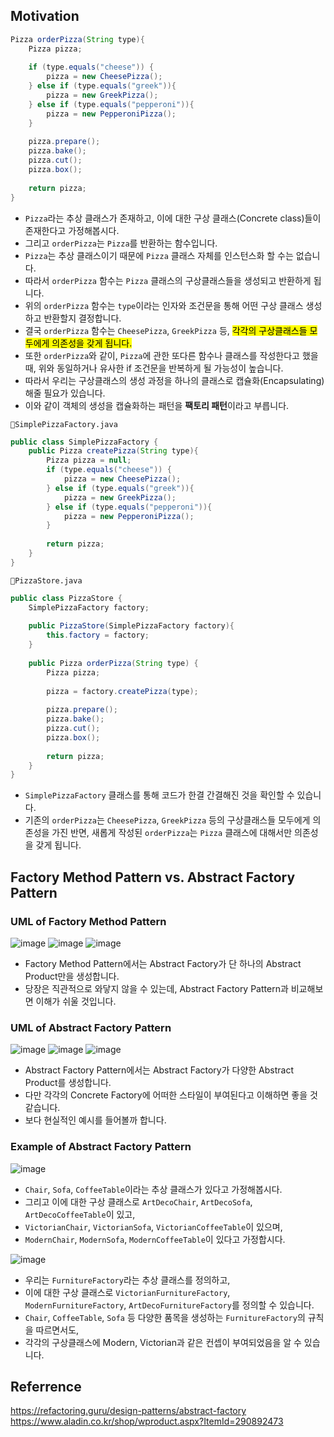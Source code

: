 







## Motivation

```java
Pizza orderPizza(String type){
    Pizza pizza;
    
    if (type.equals("cheese")) {
        pizza = new CheesePizza();
    } else if (type.equals("greek")){
        pizza = new GreekPizza();
    } else if (type.equals("pepperoni")){
        pizza = new PepperoniPizza();
    }
    
    pizza.prepare();
    pizza.bake();
    pizza.cut();
    pizza.box();
    
    return pizza;
}
```

- `Pizza`라는 추상 클래스가 존재하고, 이에 대한 구상 클래스(Concrete class)들이 존재한다고 가정해봅시다.
- 그리고 `orderPizza`는 `Pizza`를 반환하는 함수입니다.
- `Pizza`는 추상 클래스이기 때문에 `Pizza` 클래스 자체를 인스턴스화 할 수는 없습니다. 
- 따라서 `orderPizza` 함수는  `Pizza` 클래스의 구상클래스들을 생성되고 반환하게 됩니다.
- 위의 `orderPizza` 함수는 `type`이라는 인자와 조건문을 통해 어떤 구상 클래스 생성하고 반환할지 결정합니다.
- 결국 `orderPizza` 함수는 `CheesePizza`, `GreekPizza` 등, <mark>각각의 구상클래스들 모두에게 의존성을 갖게 됩니다.</mark>  
- 또한 `orderPizza`와 같이, `Pizza`에 관한 또다른 함수나 클래스를 작성한다고 했을 때, 위와 동일하거나 유사한 if 조건문을 반복하게 될 가능성이 높습니다.
- 따라서 우리는 구상클래스의 생성 과정을 하나의 클래스로 캡슐화(Encapsulating)해줄 필요가 있습니다.
- 이와 같이 객체의 생성을 캡슐화하는 패턴을 **팩토리 패턴**이라고 부릅니다.





`📄SimplePizzaFactory.java`

```java
public class SimplePizzaFactory {
    public Pizza createPizza(String type){
        Pizza pizza = null;
        if (type.equals("cheese")) {
            pizza = new CheesePizza();
        } else if (type.equals("greek")){
            pizza = new GreekPizza();
        } else if (type.equals("pepperoni")){
            pizza = new PepperoniPizza();
        }
        
        return pizza;
    }
}
```

`📄PizzaStore.java`

```java
public class PizzaStore {
    SimplePizzaFactory factory;
    
    public PizzaStore(SimplePizzaFactory factory){
        this.factory = factory;
    }
    
    public Pizza orderPizza(String type) {
        Pizza pizza;
        
        pizza = factory.createPizza(type);
        
        pizza.prepare();
        pizza.bake();
        pizza.cut();
        pizza.box();
        
        return pizza;
    }
}
```

- `SimplePizzaFactory` 클래스를 통해 코드가 한결 간결해진 것을 확인할 수 있습니다.
- 기존의 `orderPizza`는 `CheesePizza`, `GreekPizza` 등의 구상클래스들 모두에게 의존성을 가진 반면, 새롭게 작성된 `orderPizza`는 `Pizza` 클래스에 대해서만 의존성을 갖게 됩니다.





## Factory Method Pattern vs. Abstract Factory Pattern

### UML of Factory Method Pattern
![image](https://user-images.githubusercontent.com/75282888/169642060-fb1bfa3c-cb61-4b33-8602-fc89ad875bc0.png)
![image](https://user-images.githubusercontent.com/75282888/169642066-2f6b28c2-0d51-45df-bee2-6f42b2bfba92.png)
![image](https://user-images.githubusercontent.com/75282888/169642070-70caed42-feed-4a98-96c4-1b6bf0f2f76d.png)
- Factory Method Pattern에서는 Abstract Factory가 단 하나의 Abstract Product만을 생성합니다.
- 당장은 직관적으로 와닿지 않을 수 있는데, Abstract Factory Pattern과 비교해보면 이해가 쉬울 것입니다.

### UML of Abstract Factory Pattern
![image](https://user-images.githubusercontent.com/75282888/169642151-720400f2-318d-4a4d-a747-f7408034fb89.png)
![image](https://user-images.githubusercontent.com/75282888/169642152-9f17a097-fe94-4ae3-bc91-9f2286c1b930.png)
![image](https://user-images.githubusercontent.com/75282888/169642154-b664b235-ea78-478c-b7e9-0c72f30d5bd0.png)
- Abstract Factory Pattern에서는 Abstract Factory가 다양한 Abstract Product를 생성합니다. 
- 다만 각각의 Concrete Factory에 어떠한 스타일이 부여된다고 이해하면 좋을 것 같습니다.
- 보다 현실적인 예시를 들어볼까 합니다.

### Example of Abstract Factory Pattern

![image](https://user-images.githubusercontent.com/75282888/169642225-3dfeb7f2-930c-41b9-a8c5-35a9e1022b15.png)
- `Chair`, `Sofa`, `CoffeeTable`이라는 추상 클래스가 있다고 가정해봅시다.
- 그리고 이에 대한 구상 클래스로  `ArtDecoChair`, `ArtDecoSofa`, `ArtDecoCoffeeTable`이 있고,
- `VictorianChair`, `VictorianSofa`, `VictorianCoffeeTable`이 있으며,
- `ModernChair`, `ModernSofa`, `ModernCoffeeTable`이 있다고 가정합시다.

![image](https://user-images.githubusercontent.com/75282888/169642351-8c8c6ef8-40c6-40a6-8649-92d2098ca3f0.png)
- 우리는 `FurnitureFactory`라는 추상 클래스를 정의하고, 
- 이에 대한 구상 클래스로 `VictorianFurnitureFactory`, `ModernFurnitureFactory`, `ArtDecoFurnitureFactory`를 정의할 수 있습니다.
- `Chair`, `CoffeeTable`, `Sofa` 등 다양한 품목을 생성하는 `FurnitureFactory`의 규칙을 따르면서도, 
- 각각의 구상클래스에 Modern, Victorian과 같은 컨셉이 부여되었음을 알 수 있습니다.




## Referrence
https://refactoring.guru/design-patterns/abstract-factory
https://www.aladin.co.kr/shop/wproduct.aspx?ItemId=290892473
